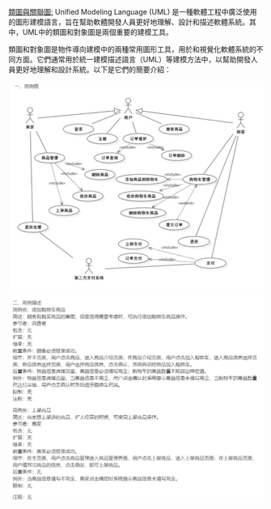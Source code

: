 [類圖與關聯圖:](Software/README.md)
Unified Modeling Language (UML) 是一種軟體工程中廣泛使用的圖形建模語言，旨在幫助軟體開發人員更好地理解、設計和描述軟體系統。其中，UML中的類圖和對象圖是兩個重要的建模工具。

類圖和對象圖是物件導向建模中的兩種常用圖形工具，用於和視覺化軟體系統的不同方面。它們通常用於統一建模描述語言（UML）等建模方法中，以幫助開發人員更好地理解和設計系統。以下是它們的簡要介紹：

![image](https://github.com/11024153/Software/blob/main/%E7%94%A8%E4%BE%8B%E5%9B%BE.png)
![image](https://github.com/11024153/Software/blob/main/%E7%94%A8%E4%BE%8B%E6%8F%8F%E8%BF%B0.png)
